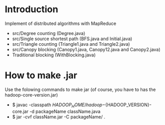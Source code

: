 Introduction
============

Implement of distributed algorithms with MapReduce
- src/Degree counting (Degree.java)
- src/Single source shortest path (BFS.java and Initial.java)
- src/Triangle counting (Triangle1.java and Triangle2.java)
- src/Canopy blocking (Canopy1.java, Canopy12.java and Canopy2.java)
- Traditional blocking (WithBlocking.java)

How to make .jar
================

Use the folowing commands to make jar (of course, you have to has the hadoop-core-version.jar)
- $ javac -classpath ${HADOOP_HOME}/hadoop-${HADOOP_VERSION}-core.jar -d packageName className.java 
- $ jar -cvf className.jar -C packageName/ .




